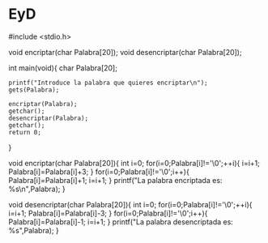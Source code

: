 # EyD

#include <stdio.h>

void encriptar(char Palabra[20]);
void desencriptar(char Palabra[20]);

int main(void){
	char Palabra[20];

	printf("Introduce la palabra que quieres encriptar\n");
	gets(Palabra);

    encriptar(Palabra);
    getchar();
    desencriptar(Palabra);
    getchar();
    return 0;
}

void encriptar(char Palabra[20]){
    int i=0;
    for(i=0;Palabra[i]!='\0';++i){
        i=i+1;
        Palabra[i]=Palabra[i]+3;
    }
    for(i=0;Palabra[i]!='\0';i++){
        Palabra[i]=Palabra[i]+1;
        i=i+1;
    }
    printf("La palabra encriptada es: %s\n",Palabra);
}

void desencriptar(char Palabra[20]){
    int i=0;
    for(i=0;Palabra[i]!='\0';++i){
        i=i+1;
        Palabra[i]=Palabra[i]-3;
    }
    for(i=0;Palabra[i]!='\0';i++){
        Palabra[i]=Palabra[i]-1;
        i=i+1;
    }
    printf("La palabra desencriptada es: %s",Palabra);
}
